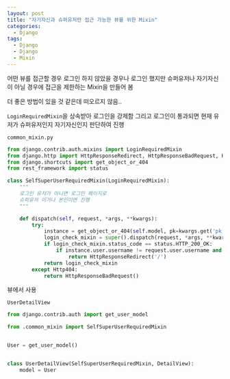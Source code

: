 ```yaml
---
layout: post
title: "자기자신과 슈퍼유저만 접근 가능한 뷰를 위한 Mixin"
categories:
  - Django
tags:
  - Django
  - Django
  - Mixin
---
```



어떤 뷰를 접근할 경우 로그인 하지 않았을 경우나
로그인 했지만 슈퍼유저나 자기자신이 아닐 경우에 접근을 제한하는 Mixin을 만들어 봄

더 좋은 방법이 있을 것 같은데 떠오르지 않음..

`LoginRequiredMixin`을 상속받아 로그인을 강제함
그리고 로그인이 통과되면 현재 유저가 슈퍼유저인지 자기자신인지 판단하여 진행

`common_mixin.py`
```python
from django.contrib.auth.mixins import LoginRequiredMixin
from django.http import HttpResponseRedirect, HttpResponseBadRequest, Http404
from django.shortcuts import get_object_or_404
from rest_framework import status

class SelfSuperUserRequiredMixin(LoginRequiredMixin):
    """
    로그인 유저가 아니면 로그인 페이지로
    슈퍼유저 이거나 본인이면 진행
    """

    def dispatch(self, request, *args, **kwargs):
        try:
            instance = get_object_or_404(self.model, pk=kwargs.get('pk', ''))
            login_check_mixin = super().dispatch(request, *args, **kwargs)
            if login_check_mixin.status_code == status.HTTP_200_OK:
                if instance.user.username != request.user.username and not request.user.is_superuser:
                    return HttpResponseRedirect('/')
            return login_check_mixin
        except Http404:
            return HttpResponseBadRequest()
```

뷰에서 사용

`UserDetailView`
```python
from django.contrib.auth import get_user_model

from .common_mixin import SelfSuperUserRequiredMixin


User = get_user_model()


class UserDetailView(SelfSuperUserRequiredMixin, DetailView):
    model = User
```
